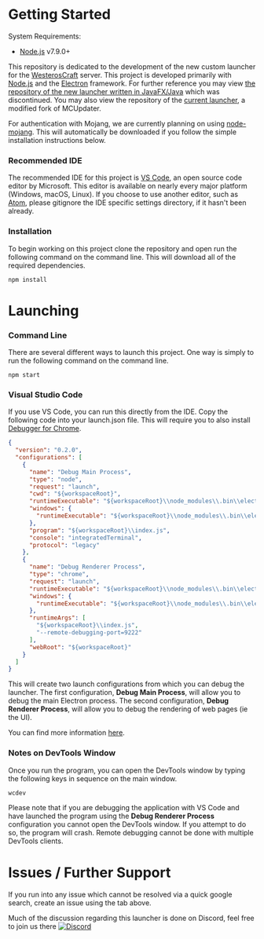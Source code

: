# Getting Started #

System Requirements:
* [Node.js](https://nodejs.org/en/) v7.9.0+

This repository is dedicated to the development of the new custom launcher for the [WesterosCraft](http://www.westeroscraft.com/) server. This project is developed primarily with [Node.js](https://nodejs.org/en/) and the [Electron](https://electron.atom.io/) framework. For further reference you may view [the repository of the new launcher written in JavaFX/Java](https://gitlab.com/westeroscraft/WesteroscraftNewLauncher) which was discontinued. You may also view the repository of the [current launcher](https://gitlab.com/westeroscraft/westeroscraftlaunchercore), a modified fork of MCUpdater.

For authentication with Mojang, we are currently planning on using [node-mojang](https://github.com/jamen/node-mojang). This will automatically be downloaded if you follow the simple installation instructions below.

### Recommended IDE ###

The recommended IDE for this project is [VS Code](https://code.visualstudio.com/), an open source code editor by Microsoft. This editor is available on nearly every major platform (Windows, macOS, Linux). If you choose to use another editor, such as [Atom](https://atom.io/), please gitignore the IDE specific settings directory, if it hasn't been already.

### Installation ###

To begin working on this project clone the repository and open run the following command on the command line. This will download all of the required dependencies.

```shell
npm install
```

# Launching #

### Command Line ###

There are several different ways to launch this project. One way is simply to run the following command on the command line.

```shell
npm start
```

### Visual Studio Code ###

If you use VS Code, you can run this directly from the IDE. Copy the following code into your launch.json file. This will require you to also install [Debugger for Chrome](https://marketplace.visualstudio.com/items?itemName=msjsdiag.debugger-for-chrome).

```json
{
  "version": "0.2.0",
  "configurations": [
    {
      "name": "Debug Main Process",
      "type": "node",
      "request": "launch",
      "cwd": "${workspaceRoot}",
      "runtimeExecutable": "${workspaceRoot}\\node_modules\\.bin\\electron",
      "windows": {
        "runtimeExecutable": "${workspaceRoot}\\node_modules\\.bin\\electron.cmd"
      },
      "program": "${workspaceRoot}\\index.js",
      "console": "integratedTerminal",
      "protocol": "legacy"
    },
    {
      "name": "Debug Renderer Process",
      "type": "chrome",
      "request": "launch",
      "runtimeExecutable": "${workspaceRoot}\\node_modules\\.bin\\electron",
      "windows": {
        "runtimeExecutable": "${workspaceRoot}\\node_modules\\.bin\\electron.cmd"
      },
      "runtimeArgs": [
        "${workspaceRoot}\\index.js",
        "--remote-debugging-port=9222"
      ],
      "webRoot": "${workspaceRoot}"
    }
  ]
}
```

This will create two launch configurations from which you can debug the launcher. The first configuration, **Debug Main Process**, will allow you to debug the main Electron process. The second configuration, **Debug Renderer Process**, will allow you to debug the rendering of web pages (ie the UI).

You can find more information [here](http://code.matsu.io/1).

### Notes on DevTools Window ###

Once you run the program, you can open the DevTools window by typing the following keys in sequence on the main window.

```shell
wcdev
```

Please note that if you are debugging the application with VS Code and have launched the program using the **Debug Renderer Process** configuration you cannot open the DevTools window. If you attempt to do so, the program will crash. Remote debugging cannot be  done with multiple DevTools clients.

# Issues / Further Support #

If you run into any issue which cannot be resolved via a quick google search, create an issue using the tab above.

Much of the discussion regarding this launcher is done on Discord, feel free to join us there [![Discord](https://discordapp.com/api/guilds/98469309352775680/widget.png)](https://discord.gg/hqdjs3m)